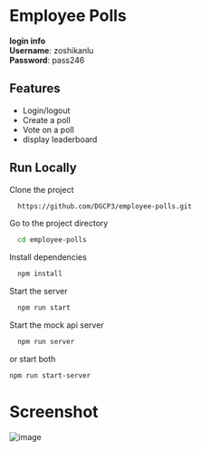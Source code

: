 
# Employee Polls

**login info**  
**Username**: zoshikanlu  
**Password**: pass246



## Features

- Login/logout
- Create a poll
- Vote on a poll
- display leaderboard



## Run Locally

Clone the project

```bash
  https://github.com/DGCP3/employee-polls.git
```

Go to the project directory

```bash
  cd employee-polls
```

Install dependencies

```bash
  npm install
```

Start the server

```bash
  npm run start
```
Start the mock api server

```bash
  npm run server
```

or start both
```bash
npm run start-server
```
# Screenshot

![image](https://i.imgur.com/zwGYQ2u.png)

